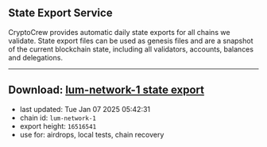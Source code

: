 ## State Export Service
CryptoCrew provides automatic daily state exports for all chains we validate. State export files can be used as genesis files and are a snapshot of the current blockchain state, including all validators, accounts, balances and delegations.

---
**Download: [lum-network-1 state export](https://dl-eu2.ccvalidators.com/SERVICE/lumnetwork/lum-network-1_export_16516541.json)**
---

- last updated: Tue Jan 07 2025 05:42:31
- chain id: `lum-network-1`
- export height: `16516541`
- use for: airdrops, local tests, chain recovery
